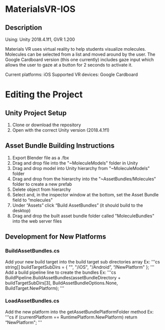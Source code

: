 # MaterialsVR-IOS
## Description
Using: Unity 2018.4.1f1, GVR 1.200

Materials VR uses virtual reality to help students visualize molecules. Molecules can be selected from a list and moved around by the user. The Google Cardboard version (this one currently) includes gaze input which allows the user to gaze at a button for 2 seconds to activate it.

Current platforms: iOS
Supported VR devices: Google Cardboard

# Editing the Project
## Unity Project Setup
1. Clone or download the repository
2. Open with the correct Unity version (2018.4.1f1)

## Asset Bundle Building Instructions
1. Export Blender file as a .fbx
2. Drag and drop file into the "~MoleculeModels" folder in Unity 
3. Drag and drop model into Unity hierarchy from "~MoleculeModels" folder
4. Drag and drop from the hierarchy into the "~AssetBundles/Molecules" folder to create a new prefab
5. Delete object from hierarchy
6. Select and, in the inspector window at the bottom, set the Asset Bundle field to “molecules"
7. Under “Assets” click “Build AssetBundles” (it should build to the desktop)
8. Drag and drop the built asset bundle folder called "MoleculeBundles" into the web server files

## Development for New Platforms
### BuildAssetBundles.cs
Add your new build target into the build target sub directories array
Ex:
'''cs
string[] buildTargetSubDirs = { "", "/iOS", "/Android”, “/NewPlatform" };
'''
Add a build pipeline line to create the bundles
Ex:
'''cs
BuildPipeline.BuildAssetBundles(assetBundleDirectory + buildTargetSubDirs[3], BuildAssetBundleOptions.None, BuildTarget.NewPlatform);
'''

### LoadAssetBundles.cs
Add the new platform into the getAssetBundlePlatformFolder method
Ex:
'''cs
if (currentPlatform == RuntimePlatform.NewPlatform) return “NewPlatform";
'''
